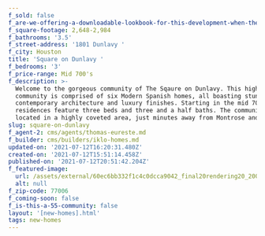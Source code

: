 ```yaml
---
f_sold: false
f_are-we-offering-a-downloadable-lookbook-for-this-development-when-they-submit-their-contact-info: false
f_square-footage: 2,648-2,984
f_bathrooms: '3.5'
f_street-address: '1801 Dunlavy '
f_city: Houston
title: 'Square on Dunlavy '
f_bedrooms: '3'
f_price-range: Mid 700's
f_description: >-
  Welcome to the gorgeous community of The Sqaure on Dunlavy. This high-end
  community is comprised of six Modern Spanish homes, all boasting stunning
  contemporary architecture and luxury finishes. Starting in the mid 700s, the
  residences feature three beds and three and a half baths. The community is
  located in a highly coveted area, just minutes away from Montrose and Midtown.
slug: square-on-dunlavy
f_agent-2: cms/agents/thomas-eureste.md
f_builder: cms/builders/iklo-homes.md
updated-on: '2021-07-12T16:20:31.480Z'
created-on: '2021-07-12T15:51:14.458Z'
published-on: '2021-07-12T20:51:42.204Z'
f_featured-image:
  url: /assets/external/60ec6bb332f1c4c0dcca9042_final20rendering20_20041024_1.jpg
  alt: null
f_zip-code: 77006
f_coming-soon: false
f_is-this-a-55-community: false
layout: '[new-homes].html'
tags: new-homes
---
```



